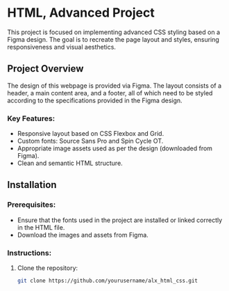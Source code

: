 # HTML, Advanced Project

This project is focused on implementing advanced CSS styling based on a Figma design. The goal is to recreate the page layout and styles, ensuring responsiveness and visual aesthetics.

## Project Overview

The design of this webpage is provided via Figma. The layout consists of a header, a main content area, and a footer, all of which need to be styled according to the specifications provided in the Figma design.

### Key Features:
- Responsive layout based on CSS Flexbox and Grid.
- Custom fonts: Source Sans Pro and Spin Cycle OT.
- Appropriate image assets used as per the design (downloaded from Figma).
- Clean and semantic HTML structure.

## Installation

### Prerequisites:
- Ensure that the fonts used in the project are installed or linked correctly in the HTML file.
- Download the images and assets from Figma.

### Instructions:

1. Clone the repository:
   ```bash
   git clone https://github.com/yourusername/alx_html_css.git
